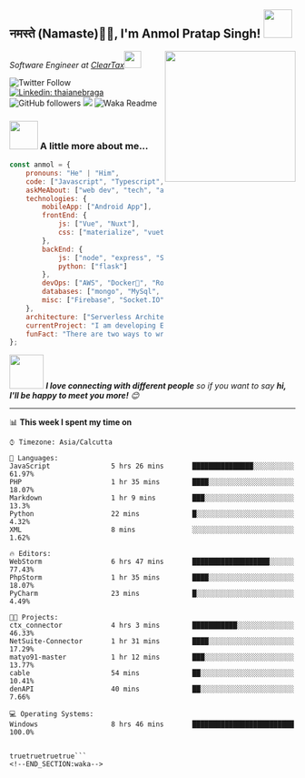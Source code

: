 <h2>नमस्ते (Namaste)🙏🏻, I'm Anmol Pratap Singh! <img src="https://media.giphy.com/media/12oufCB0MyZ1Go/giphy.gif" width="50"></h2>
<img align='right' src="https://media.giphy.com/media/M9gbBd9nbDrOTu1Mqx/giphy.gif" width="230">
<p><em>Software Engineer at <a href="http://www.cleartax.in">ClearTax</a><img src="https://media.giphy.com/media/WUlplcMpOCEmTGBtBW/giphy.gif" width="30"> 
</em></p>

![Twitter Follow](https://img.shields.io/twitter/follow/misteranmol?label=Follow)
[![Linkedin: thaianebraga](https://img.shields.io/badge/-anmol-blue?style=flat-square&logo=Linkedin&logoColor=white&link=https://www.linkedin.com/in/anmol-p-singh/)](https://www.linkedin.com/in/anmol-p-singh/)
![GitHub followers](https://img.shields.io/github/followers/anmol098?label=Follow&style=social)
![](https://visitor-badge.glitch.me/badge?page_id=anmol098.anmol098)
![Waka Readme](https://github.com/anmol098/anmol098/workflows/Waka%20Readme/badge.svg)

### <img src="https://media.giphy.com/media/VgCDAzcKvsR6OM0uWg/giphy.gif" width="50"> A little more about me...  

```javascript
const anmol = {
    pronouns: "He" | "Him",
    code: ["Javascript", "Typescript", "Python", "Java", "php"],
    askMeAbout: ["web dev", "tech", "app dev", "photography"],
    technologies: {
        mobileApp: ["Android App"],
        frontEnd: {
            js: ["Vue", "Nuxt"],
            css: ["materialize", "vuetify", "bootstrap"]
        },
        backEnd: {
            js: ["node", "express", "SuiteScript"],
            python: ["flask"]
        },
        devOps: ["AWS", "Docker🐳", "Route53", "Nginx"],
        databases: ["mongo", "MySql", "sqlite"],
        misc: ["Firebase", "Socket.IO", "selenium", "open-cv", "php", "SuiteApp"]
    },
    architecture: ["Serverless Architecture", "Progressive web applications", "Single page applications"],
    currentProject: "I am developing Extension for NetSuite using SuiteScript2.0",
    funFact: "There are two ways to write error-free programs; only the third one works"
};
```

<img src="https://media.giphy.com/media/LnQjpWaON8nhr21vNW/giphy.gif" width="60"> <em><b>I love connecting with different people</b> so if you want to say <b>hi, I'll be happy to meet you more!</b> 😊</em>

---
📊 **This week I spent my time on**
<!--START_SECTION:waka-->
```text
⌚︎ Timezone: Asia/Calcutta

💬 Languages: 
JavaScript               5 hrs 26 mins       ███████████████░░░░░░░░░░   61.97% 
PHP                      1 hr 35 mins        ████░░░░░░░░░░░░░░░░░░░░░   18.07% 
Markdown                 1 hr 9 mins         ███░░░░░░░░░░░░░░░░░░░░░░   13.3% 
Python                   22 mins             █░░░░░░░░░░░░░░░░░░░░░░░░   4.32% 
XML                      8 mins              ░░░░░░░░░░░░░░░░░░░░░░░░░   1.62%

🔥 Editors: 
WebStorm                 6 hrs 47 mins       ███████████████████░░░░░░   77.43% 
PhpStorm                 1 hr 35 mins        ████░░░░░░░░░░░░░░░░░░░░░   18.07% 
PyCharm                  23 mins             █░░░░░░░░░░░░░░░░░░░░░░░░   4.49%

🐱‍💻 Projects: 
ctx_connector            4 hrs 3 mins        ███████████░░░░░░░░░░░░░░   46.33% 
NetSuite-Connector       1 hr 31 mins        ████░░░░░░░░░░░░░░░░░░░░░   17.29% 
matyo91-master           1 hr 12 mins        ███░░░░░░░░░░░░░░░░░░░░░░   13.77% 
cable                    54 mins             ██░░░░░░░░░░░░░░░░░░░░░░░   10.41% 
denAPI                   40 mins             ██░░░░░░░░░░░░░░░░░░░░░░░   7.66%

💻 Operating Systems: 
Windows                  8 hrs 46 mins       █████████████████████████   100.0%


truetruetruetrue```
<!--END_SECTION:waka-->
